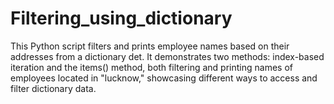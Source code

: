# Filtering_using_dictionary
This Python script filters and prints employee names based on their addresses from a dictionary det. It demonstrates two methods: index-based iteration and the items() method, both filtering and printing names of employees located in "lucknow," showcasing different ways to access and filter dictionary data.
